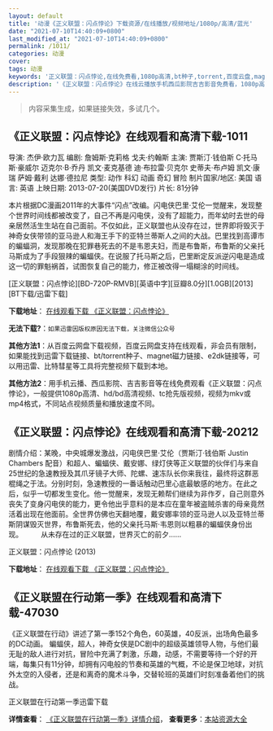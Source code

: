 ```yaml
---
layout: default
title: '动漫《正义联盟：闪点悖论》下载资源/在线播放/视频地址/1080p/高清/蓝光'
date: "2021-07-10T14:40:09+0800"
last_modified_at: "2021-07-10T14:40:09+0800"
permalink: /1011/
categories: 动漫
cover:
tags: 动漫
keywords: '正义联盟：闪点悖论,在线免费看,1080p高清,bt种子,torrent,百度云盘,magnet,磁力链,迅雷下载资源'
description: '《正义联盟：闪点悖论》在线云播放手机西瓜影院吉吉影音免费看，1080p高清bd/hd未删减完整版和tc抢先枪版，mkv/mp4格式，附带bt/torrent种子、magnet/磁力链、百度云盘、网盘资源迅雷下载链接'
---
```


>内容采集生成，如果链接失效，多试几个。


## 《正义联盟：闪点悖论》在线观看和高清下载-1011

导演: 杰伊·欧力瓦 编剧: 詹姆斯·克莉格 戈夫·约翰斯 主演: 贾斯汀·钱伯斯 C·托马斯·豪威尔 迈克尔·B·乔丹 凯文·麦克基德 迪·布拉雷·贝克尔 史蒂夫·布卢姆 凯文·康瑞 萨姆·戴利 达娜·德拉尼 类型: 动作 科幻 动画 奇幻 冒险 制片国家/地区: 美国 语言: 英语 上映日期: 2013-07-20(美国DVD发行) 片长: 81分钟

本片根据DC漫画2011年的大事件“闪点”改编。闪电侠巴里·艾伦一觉醒来，发现整个世界时间线都被改变了，自己不再是闪电侠，没有了超能力，而年幼时去世的母亲居然活生生站在自己面前。不仅如此，正义联盟也从没存在过，世界即将毁灭于神奇女侠带领的亚马逊人和海王手下的亚特兰蒂斯人之间的大战。巴里找到高谭市的蝙蝠洞，发现那晚在犯罪巷死去的不是韦恩夫妇，而是布鲁斯，布鲁斯的父亲托马斯成为了手段狠辣的蝙蝠侠。在说服了托马斯之后，巴里断定反派逆闪电是造成这一切的罪魁祸首，试图恢复自己的能力，修正被改得一塌糊涂的时间线。


[正义联盟：闪点悖论][BD-720P-RMVB][英语中字][豆瓣8.0分][1.0GB][2013][BT下载/迅雷下载]

**下载地址**： [在线观看下载 《正义联盟：闪点悖论》](https://www.btdx8.com/torrent/the_flashpoint_paradox_2013.html) 


**无法下载?**：`如果迅雷因版权原因无法下载，关注微信公众号 `

**其他方法1**：从百度云网盘下载视频，百度云网盘支持在线观看，非会员有限制，如果能找到迅雷下载链接、bt/torrent种子、magnet磁力链接、e2dk链接等，可以用迅雷、比特彗星等工具将完整视频下载到本地。

**其他方法2**：用手机云播、西瓜影院、吉吉影音等在线免费观看《正义联盟：闪点悖论》，一般提供1080p高清、hd/bd高清视频、tc抢先版视频，视频为mkv或mp4格式，不同站点视频质量和播放速度不同。


## 《正义联盟：闪点悖论》在线观看和高清下载-20212

剧情介绍：某晚，中央城爆发激战，闪电侠巴里·艾伦（贾斯汀·钱伯斯 Justin Chambers 配音）和超人、蝙蝠侠、戴安娜、绿灯侠等正义联盟的伙伴们与来自25世纪的急速教授及其爪牙镜子大师、陀螺、速冻队长你来我往，最终将这群恶棍绳之于法。分别时刻，急速教授的一番话触动巴里心底最敏感的地方。在此之后，似乎一切都发生变化。他一觉醒来，发现无赖帮们继续为非作歹，自己则意外丧失了变身闪电侠的能力，更令他出乎意料的是本应在童年被盗贼杀害的母亲竟然活着出现在他面前。全世界仿佛也天翻地覆，戴安娜率领的亚马逊人以及亚特兰蒂斯阴谋毁灭世界，布鲁斯死去，他的父亲托马斯·韦恩则以粗暴的蝙蝠侠身份出现。  　　从未存在过的正义联盟，世界灭亡的前夕……


正义联盟：闪点悖论 (2013)

**下载地址**： [在线观看下载 《正义联盟：闪点悖论》](https://www.btbtdy.me/btdy/dy1960.html) 


## 《正义联盟在行动第一季》在线观看和高清下载-47030

《正义联盟在行动》讲述了第一季152个角色，60英雄，40反派，出场角色最多的DC动画。     蝙蝠侠，超人，神奇女侠是DC剧中的超级英雄领导人物，与他们最无耻的敌人进行对抗，冒险中充满了刺激，乐趣，动感，不需要等待一个好的开端，每集只有11分钟，却拥有闪电般的节奏和英雄的气概，不论是保卫地球，对抗外太空的入侵者，还是和离奇的魔术斗争，交替轮班的英雄们时刻准备着他们的挑战。


正义联盟在行动第一季迅雷下载

**详情查看**： [《正义联盟在行动第一季》详情介绍](/movie/47030/)， **查看更多**：[本站资源大全](/movie/t/all/)

